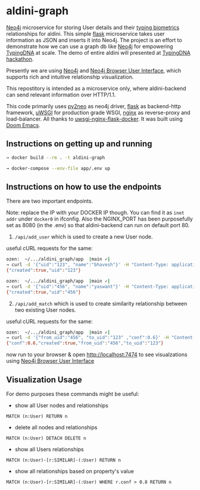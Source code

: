# aldini-graph

[Neo4j](https://neo4j.com/) microservice for storing User details and their [typing biometrics](https://en.wikipedia.org/wiki/Keystroke_dynamics) relationships for aldini. This simple [flask](https://flask.palletsprojects.com/en/1.1.x/) microservice takes user information as JSON and inserts it into Neo4j. The project is an effort to demonstrate how we can use a graph db like [Neo4j](https://neo4j.com/) for empowering [TypingDNA](https://www.typingdna.com/) at scale. The demo of entire aldini will presented at [TypingDNA hackathon](https://typingdna.devpost.com/).

Presently we are using [Neo4j](https://neo4j.com/) and [Neo4j Browser User Interface](https://neo4j.com/developer/neo4j-browser/), which supports rich and intuitive relationship visualization.

This repostitory is intended as a microservice only, where aldini-backend can send relevant information over HTTP/1.1.

This code primarily uses [py2neo](https://py2neo.org/2020.0/) as neo4j driver, [flask](https://flask.palletsprojects.com/en/1.1.x/) as backend-http framework, [uWSGI](https://uwsgi-docs.readthedocs.io/en/latest/) for production grade WSGI, [nginx](https://www.nginx.com/) as reverse-proxy and load-balancer. All thanks to [uwsgi-nginx-flask-docker](https://github.com/tiangolo/uwsgi-nginx-flask-docker). It was built using [Doom Emacs](https://github.com/hlissner/doom-emacs).


## Instructions on getting up and running

``` sh
→ docker build --rm . -t aldini-graph

→ docker-compose --env-file app/.env up 
```

## Instructions on how to use the endpoints

There are two important endpoints.

Note: replace the IP with your DOCKER IP though. You can find it as `inet addr` under `docker0` in ifconfig. Also the NGINX_PORT has been purposefully set as 8080 (in the .env) so that aldini-backend can run on default port 80.

1. `/api/add_user` which is used to create a new User node.

useful cURL requests for the same:

```sh
ozen:  ~/.../aldini_graph/app  |main ✓|
→ curl -d '{"uid":"123", "name":"bhavesh"}' -H "Content-Type: application/json" -X POST http://172.19.0.1:8080//api/add_user
{"created":true,"uid":"123"}

ozen:  ~/.../aldini_graph/app  |main ✓|
→ curl -d '{"uid":"456", "name":"yaswant"}' -H "Content-Type: application/json" -X POST http://172.19.0.1:8080/api/add_user
{"created":true,"uid":"456"}
```

2. `/api/add_match` which is used to create similarity relationship between two existing User nodes.

useful cURL requests for the same:

```sh
ozen:  ~/.../aldini_graph/app  |main ✓|
→ curl -d '{"from_uid":"456", "to_uid":"123" ,"conf":0.6}' -H "Content-Type: application/json" -X POST http://172.19.0.1:8080/api/add_match
{"conf":0.6,"created":true,"from_uid":"456","to_uid":"123"}
```


now run to your browser & open [http://localhost:7474](http://localhost:7474) to see visualzations using [Neo4j Browser User Interface](https://neo4j.com/developer/neo4j-browser/)


## Visualization Usage

For demo purposes these commands might be useful:

* show all User nodes and relationships

``` 
MATCH (n:User) RETURN n
```

* delete all nodes and relationships

``` 
MATCH (n:User) DETACH DELETE n
```

* show all Users relationships

```
MATCH (n:User)-[r:SIMILAR]-(:User) RETURN n
```


* show all relationships based on property's value

```
MATCH (n:User)-[r:SIMILAR]-(:User) WHERE r.conf > 0.8 RETURN n
```

